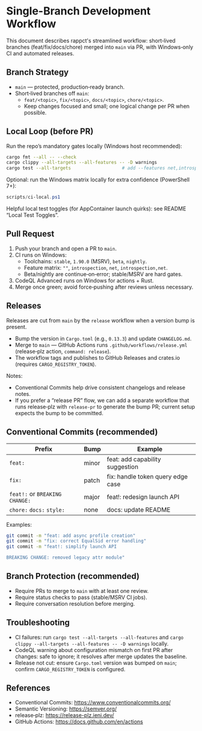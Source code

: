 # Single-Branch Development Workflow

This document describes rappct's streamlined workflow: short‑lived branches (feat/fix/docs/chore) merged into `main` via PR, with Windows‑only CI and automated releases.

## Branch Strategy

- `main` — protected, production‑ready branch.
- Short‑lived branches off `main`:
  - `feat/<topic>`, `fix/<topic>`, `docs/<topic>`, `chore/<topic>`.
  - Keep changes focused and small; one logical change per PR when possible.

## Local Loop (before PR)

Run the repo’s mandatory gates locally (Windows host recommended):

```bash
cargo fmt --all -- --check
cargo clippy --all-targets --all-features -- -D warnings
cargo test --all-targets                   # add --features net,introspection as needed
```

Optional: run the Windows matrix locally for extra confidence (PowerShell 7+):

```powershell
scripts/ci-local.ps1
```

Helpful local test toggles (for AppContainer launch quirks): see README “Local Test Toggles”.

## Pull Request

1. Push your branch and open a PR to `main`.
2. CI runs on Windows:
   - Toolchains: `stable`, `1.90.0` (MSRV), `beta`, `nightly`.
   - Feature matrix: `""`, `introspection`, `net`, `introspection,net`.
   - Beta/nightly are continue‑on‑error; stable/MSRV are hard gates.
3. CodeQL Advanced runs on Windows for actions + Rust.
4. Merge once green; avoid force‑pushing after reviews unless necessary.

## Releases

Releases are cut from `main` by the `release` workflow when a version bump is present.

- Bump the version in `Cargo.toml` (e.g., `0.13.3`) and update `CHANGELOG.md`.
- Merge to `main` — GitHub Actions runs `.github/workflows/release.yml` (release‑plz action, `command: release`).
- The workflow tags and publishes to GitHub Releases and crates.io (requires `CARGO_REGISTRY_TOKEN`).

Notes:
- Conventional Commits help drive consistent changelogs and release notes.
- If you prefer a “release PR” flow, we can add a separate workflow that runs release‑plz with `release-pr` to generate the bump PR; current setup expects the bump to be committed.

## Conventional Commits (recommended)

| Prefix                         | Bump  | Example                                   |
|--------------------------------|-------|-------------------------------------------|
| `feat:`                        | minor | feat: add capability suggestion            |
| `fix:`                         | patch | fix: handle token query edge case          |
| `feat!:` or `BREAKING CHANGE:` | major | feat!: redesign launch API                 |
| `chore:` `docs:` `style:`      | none  | docs: update README                        |

Examples:

```bash
git commit -m "feat: add async profile creation"
git commit -m "fix: correct EqualSid error handling"
git commit -m "feat!: simplify launch API

BREAKING CHANGE: removed legacy attr module"
```

## Branch Protection (recommended)

- Require PRs to merge to `main` with at least one review.
- Require status checks to pass (stable/MSRV CI jobs).
- Require conversation resolution before merging.

## Troubleshooting

- CI failures: run `cargo test --all-targets --all-features` and `cargo clippy --all-targets --all-features -- -D warnings` locally.
- CodeQL warning about configuration mismatch on first PR after changes: safe to ignore; it resolves after merge updates the baseline.
- Release not cut: ensure `Cargo.toml` version was bumped on `main`; confirm `CARGO_REGISTRY_TOKEN` is configured.

## References

- Conventional Commits: https://www.conventionalcommits.org/
- Semantic Versioning: https://semver.org/
- release‑plz: https://release-plz.ieni.dev/
- GitHub Actions: https://docs.github.com/en/actions


